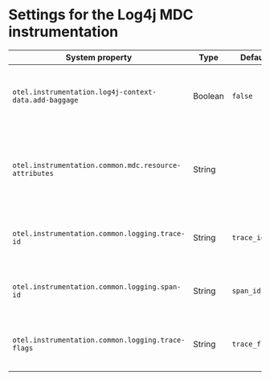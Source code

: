 # Settings for the Log4j MDC instrumentation

| System property                                       | Type    | Default       | Description                                                        |
|-------------------------------------------------------|---------|---------------|--------------------------------------------------------------------|
| `otel.instrumentation.log4j-context-data.add-baggage` | Boolean | `false`       | Enable exposing baggage attributes through MDC.                    |
| `otel.instrumentation.common.mdc.resource-attributes` | String  |               | Comma separated list of resource attributes to expose through MDC. |
| `otel.instrumentation.common.logging.trace-id`        | String  | `trace_id`    | Customize the key name of the trace_id in MDC.                     |
| `otel.instrumentation.common.logging.span-id`         | String  | `span_id`     | Customize the key name of the span_id in MDC.                      |
| `otel.instrumentation.common.logging.trace-flags`     | String  | `trace_flags` | Customize the key name of the trace_flags in MDC.                  |
